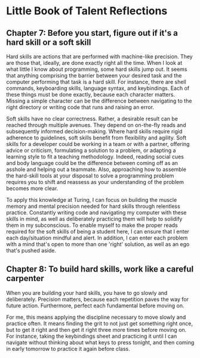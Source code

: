 # Little Book of Talent Reflections

## Chapter 7: Before you start, figure out if it's a hard skill or a soft skill

Hard skills are actions that are performed with machine-like precision. They are those that, ideally, are done exactly right all the time. When I look at what little I know about programming, some hard skills jump out. It seems that anything comprising the barrier between your desired task and the computer performing that task is a hard skill.  For instance, there are shell commands, keyboarding skills, language syntax, and keybindings.  Each of these things must be done exactly, because each character matters.  Missing a simple character can be the difference between navigating to the right directory or writing code that runs and raising an error.

Soft skills have no clear correctness. Rather, a desirable result can be reached through multiple avenues.  They depend on on-the-fly reads and subsequently informed decision-making.  Where hard skills require rigid adherence to guidelines, soft skills benefit from flexibility and agility.  Soft skills for a developer could be working in a team or with a partner, offering advice or criticism, formulating a solution to a problem, or adapting a learning style to fit a teaching methodology.  Indeed, reading social cues and body language could be the difference between coming off as an asshole and helping out a teammate. Also, approaching how to assemble the hard-skill tools at your disposal to solve a programming problem requires you to shift and reassess as your understanding of the problem becomes more clear.

To apply this knowledge at Turing, I can focus on building the muscle memory and mental precision needed for hard skills through relentless practice.  Constantly writing code and navigating my computer with these skills in mind, as well as deliberately practicing them will help to solidify them in my subconscious.  To enable myself to make the proper reads required for the soft skills of being a student here, I can ensure that I enter each day/situation mindful and alert. In addition, I can enter each problem with a mind that's open to more than one 'right' solution, as well as an ego that's pushed aside.

## Chapter 8: To build hard skills, work like a careful carpenter

When you are building your hard skills, you have to go slowly and deliberately.  Precision matters, because each repetition paves the way for future action.  Furthermore, perfect each fundamental before moving on.

For me, this means applying the discipline necessary to move slowly and practice often. It means finding the grit to not just get something right once, but to get it right and then get it right three more times before moving on. For instance, taking the keybindings sheet and practicing it until I can navigate without thinking about what keys to press tonight, and then coming in early tomorrow to practice it again before class.
